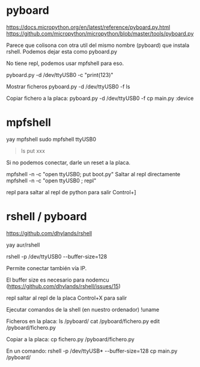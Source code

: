 # pyboard
https://docs.micropython.org/en/latest/reference/pyboard.py.html
https://github.com/micropython/micropython/blob/master/tools/pyboard.py

Parece que colisona con otra util del mismo nombre (pyboard) que instala rshell.
Podemos dejar esta como pyboard.py

No tiene repl, podemos usar mpfshell para eso.

pyboard.py -d /dev/ttyUSB0 -c "print(123)"

Mostrar ficheros
pyboard.py -d /dev/ttyUSB0 -f ls

Copiar fichero a la placa:
pyboard.py -d /dev/ttyUSB0 -f cp main.py :device


# mpfshell
yay mpfshell
sudo mpfshell ttyUSB0
> ls
> put xxx

Si no podemos conectar, darle un reset a la placa.

mpfshell -n -c "open ttyUSB0; put boot.py"
Saltar al repl directamente
mpfshell -n -c "open ttyUSB0 ; repl"


repl
  para saltar al repl de python
  para salir Control+]




# rshell / pyboard
https://github.com/dhylands/rshell

yay aur/rshell

rshell -p /dev/ttyUSB0 --buffer-size=128

Permite conectar también vía IP.

El buffer size es necesario para nodemcu (https://github.com/dhylands/rshell/issues/15)

repl
saltar al repl de la placa
Control+X para salir

Ejecutar comandos de la shell (en nuestro ordenador)
!uname

Ficheros en la placa:
ls /pyboard/
cat /pyboard/fichero.py
edit /pyboard/fichero.py


Copiar a la placa:
cp fichero.py /pyboard/fichero.py


En un comando:
rshell -p /dev/ttyUSB* --buffer-size=128 cp main.py /pyboard/
